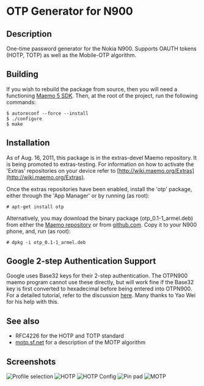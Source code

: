 OTP Generator for N900
======================

Description
-----------

One-time password generator for the Nokia N900. Supports OAUTH tokens
(HOTP, TOTP) as well as the Mobile-OTP algorithm.

Building
--------

If you wish to rebuild the package from source, then you will need a
functioning [Maemo 5
SDK](http://wiki.maemo.org/Documentation/Maemo_5_Developer_Guide). Then,
at the root of the project, run the following commands:

    $ autoreconf --force --install
    $ ./configure
    $ make

Installation
------------

As of Aug. 16, 2011, this package is in the extras-devel Maemo
repository. It is being promoted to extras-testing. For information on
how to activate the 'Extras' repositories on your device refer to
[http://wiki.maemo.org/Extras](http://wiki.maemo.org/Extras).

Once the extras repositories have been enabled, install the 'otp'
package, either through the 'App Manager' or by running (as root):

    # apt-get install otp


Alternatively, you may download the binary package
(otp\_0.1-1\_armel.deb) from either the [Maemo
repository](http://repository.maemo.org/extras-devel/pool/fremantle/free/o/otp/otp_0.1-1_armel.deb)
or from
[github.com](https://github.com/downloads/neush/otpn900/otp_0.1-1_armel.deb). Copy
it to your N900 phone, and, run (as root):

    # dpkg -i otp_0.1-1_armel.deb


Google 2-step Authentication Support
------------------------------------

Google uses Base32 keys for their 2-step authentication. The OTPN900
maemo program cannot use these directly, but will work fine if the
Base32 key is first converted to hexadecimal before being entered into
OTPN900. For a detailed tutorial, refer to the discussion
[here](http://github.com/neush/otpn900/issues/1). Many thanks to Yao
Wei for his help with this.


See also
--------

* RFC4226 for the HOTP and TOTP standard
* [motp.sf.net](http://motp.sourceforge.net) for a description of the MOTP algorithm

Screenshots
-----------

![Profile selection](https://github.com/downloads/neush/otpn900/screen1.jpg "Profile selection")
![HOTP](https://github.com/downloads/neush/otpn900/screen2.jpg "HOTP")
![HOTP Config](https://github.com/downloads/neush/otpn900/screen3.jpg "HOTP configuration")
![Pin pad](https://github.com/downloads/neush/otpn900/screen4.jpg "Pin code entry for MOTP")
![MOTP](https://github.com/downloads/neush/otpn900/screen5.jpg "MOTP")
